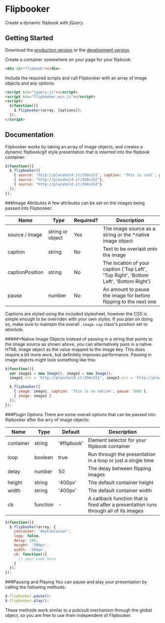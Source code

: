 # Flipbooker
Create a dynamic flipbook with jQuery.

## Getting Started
Download the [production version][min] or the [development version][max].

[min]: https://raw.github.com/corporadobob/flipbooker/master/dist/flipbooker.min.js
[max]: https://raw.github.com/corporadobob/flipbooker/master/dist/flipbooker.js

Create a container somewhere on your page for your flipbook:

```html
<div id="flipbook"></div>
```

Include the required scripts and call Flipbooker with an array of image objects and any options:

```html
<script src="jquery.js"></script>
<script src="flipbooker.min.js"></script>
<script>
  $(function(){
    $.flipbooker(array, [options]);
  });
</script>
```

## Documentation
Flipbooker works by taking an array of image objects, and creates a dynamic flipbook/gif style presentation that is inserted into the flipbook  container:

```js
$(function(){
  $.flipbooker([
    { source: "http://placehold.it/350x151", caption: 'This is cool', pause: 5000 },
    { source: "http://placehold.it/350x152"},
    { source: "http://placehold.it/350x153"}
  ]);
});
```

###Image Attributes
A few attributes can be set on the images being passed into Flipbooker:

Name             | Type             | Required? | Description
-----------------|---------------   |-----------|-------------
source / image  | string or object | Yes       | The image source as a string or the *native image object
caption          | string           | No        | Text to be overlaid onto the image
captionPosition  | string           | No        | The location of your caption ('Top Left', 'Top Right', 'Bottom Left', 'Bottom Right')
pause            | number           | No        | An amount to pause the image for before flipping to the next one

Captions are styled using the included stylesheet, however the CSS is simple enough to be overriden with your own styles. If you plan on doing so, make sure to maintain the overall `.image-cap` class's position set to absolute.

#####*Native Image Objects
Instead of passing in a string that points to the image source as shown above, you can alternatively pass in a native HTML image object as the value mapped to the image key. This does require a bit more work, but definitely improves performance. Passing in image objects might look something like this:

```js
$(function(){
  var image1 = new Image(), image2 = new Image();
  image1.src = 'http://placehold.it/350x151', image2.src = 'http://placehold.it/350x152';

  $.flipbooker([
    { image: image1, caption: 'This is so native', pause: 5000 },
    { image: image2 }
  ]);
});
```

###Plugin Options
There are some overall options that can be passed into flipbooker after the arry of image objects:

Name          | Type          | Default      | Description
------------- |---------------| -------------|-------------
container     | string        | '#flipbook'  | Element selector for your flipbook container
loop          | boolean       | true         | Run through the presentation in a loop or just a single time
delay         | number        | 50           | The delay between flipping images
height        | string        | '400px'      | The default container height
width         | string        | '400px'      | The default container width
cb            | function      | -            | A callback function that is fired after a presentation runs through all of its images

```js
$(function(){
  $.flipbooker(array, {
    container: '#myContainer',
    loop: false,
    delay: 100,
    height: '500px',
    width: '500px',
    cb: function(){
      // your code here
    }
  });
});
```

###Pausing and Playing
You can pause and play your presentation by calling the following methods:

```js
$.flipbooker.pause();
$.flipbooker.play();
```
These methods work similar to a pub/sub mechanism through the global object, so you are free to use them independent of Flipbooker.
